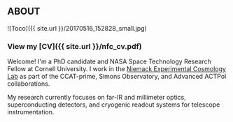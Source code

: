 ## ABOUT

![Toco]({{ site.url }}/20170516_152828_small.jpg)

### View my **[CV]({{ site.url }}/nfc_cv.pdf)** 

Welcome! I'm a PhD candidate and NASA Space Technology Research Fellow at Cornell University. I work in the [Niemack Experimental Cosmology Lab](https://www.classe.cornell.edu/~mdn49/index.html) as part of the CCAT-prime, Simons Observatory, and Advanced ACTPol collaborations.

My research currently focuses on far-IR and millimeter optics, superconducting detectors, and cryogenic readout systems for telescope instrumentation.


<!---
What I like to do as an applied physicist
What I am currently doing
What I want to do
Who I am
Who I work with
Where I came from
What my research today is
--->
